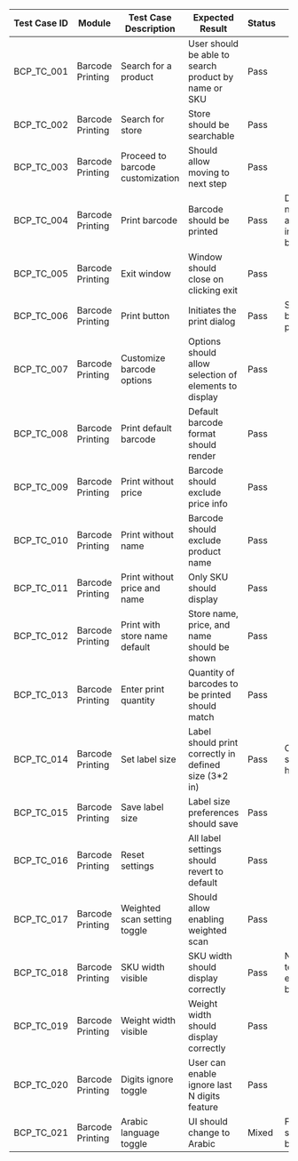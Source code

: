 | Test Case ID     | Module            | Test Case Description                                               | Expected Result                                                             | Status | Notes                                                             |
|------------------|-------------------|---------------------------------------------------------------------|-----------------------------------------------------------------------------|--------|-------------------------------------------------------------------|
| BCP_TC_001       | Barcode Printing  | Search for a product                                                | User should be able to search product by name or SKU                        | Pass   |                                                                   |
| BCP_TC_002       | Barcode Printing  | Search for store                                                    | Store should be searchable                                                  | Pass   |                                                                   |
| BCP_TC_003       | Barcode Printing  | Proceed to barcode customization                                    | Should allow moving to next step                                            | Pass   |                                                                   |
| BCP_TC_004       | Barcode Printing  | Print barcode                                                       | Barcode should be printed                                                   | Pass   | Device not available in early builds;     |
| BCP_TC_005       | Barcode Printing  | Exit window                                                         | Window should close on clicking exit                                        | Pass   |                                                                   |
| BCP_TC_006       | Barcode Printing  | Print button                                                        | Initiates the print dialog                                                  | Pass   | Same as barcode print                                              |
| BCP_TC_007       | Barcode Printing  | Customize barcode options                                           | Options should allow selection of elements to display                       | Pass   |                                                                   |
| BCP_TC_008       | Barcode Printing  | Print default barcode                                               | Default barcode format should render                                        | Pass   |                                                                   |
| BCP_TC_009       | Barcode Printing  | Print without price                                                 | Barcode should exclude price info                                           | Pass   |                                                                   |
| BCP_TC_010       | Barcode Printing  | Print without name                                                  | Barcode should exclude product name                                         | Pass   |                                                                   |
| BCP_TC_011       | Barcode Printing  | Print without price and name                                        | Only SKU should display                                                     | Pass   |                                                                   |
| BCP_TC_012       | Barcode Printing  | Print with store name default                                       | Store name, price, and name should be shown                                 | Pass   |                                                                   |
| BCP_TC_013       | Barcode Printing  | Enter print quantity                                                | Quantity of barcodes to be printed should match                             | Pass   |                                                                   |
| BCP_TC_014       | Barcode Printing  | Set label size                                                      | Label should print correctly in defined size (3*2 in)                       | Pass   | Other sizes hidden                                                 |
| BCP_TC_015       | Barcode Printing  | Save label size                                                     | Label size preferences should save                                           | Pass   |                                                                   |
| BCP_TC_016       | Barcode Printing  | Reset settings                                                      | All label settings should revert to default                                 | Pass   |                                                                   |
| BCP_TC_017       | Barcode Printing  | Weighted scan setting toggle                                        | Should allow enabling weighted scan                                         | Pass   |                                                                   |
| BCP_TC_018       | Barcode Printing  | SKU width visible                                                   | SKU width should display correctly                                          | Pass   | Not tested in early builds                                         |
| BCP_TC_019       | Barcode Printing  | Weight width visible                                                | Weight width should display correctly                                       | Pass   |                                                                   |
| BCP_TC_020       | Barcode Printing  | Digits ignore toggle                                                | User can enable ignore last N digits feature                                | Pass   |                                                                   |
| BCP_TC_021       | Barcode Printing  | Arabic language toggle                                              | UI should change to Arabic                                                  | Mixed  | Fails in select builds                                             |

